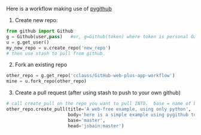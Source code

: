 Here is a workflow making use of [pygithub](https://github.com/PyGitHub/PyGithub.git)

1) Create new repo:

```python
from github import Github
g = Github(user,pass)   #or, g=Github(token) where token is personal Oauth token
u = g.get_user()
my_new_repo = u.create_repo('new_repo')
# then use stash to pull from github.
```

2)  Fork an existing repo

```python
other_repo = g.get_repo('cclauss/GitHub-web-plus-app-workflow')
mine = u.fork_repo(other_repo)
```

3) Create a pull request (after using stash to push to your own github)
```python
# call create_pull on the repo you want to pull INTO.  base = name of branch in that repo.  head = name of YOUR repo, as user:branch
other_repo.create_pull(title='A web-free example, using only python',
                       body='here is a simple example using pygithub to fork a repo, then create a pull request',
                       base='master',
                       head='jsbain:master')
```

